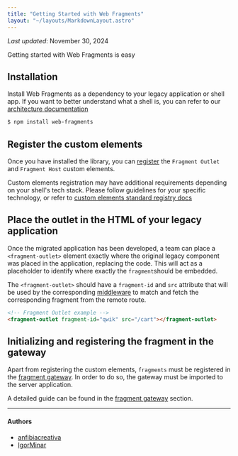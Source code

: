 ```yaml
---
title: "Getting Started with Web Fragments"
layout: "~/layouts/MarkdownLayout.astro"
---
```


_Last updated_: November 30, 2024

Getting started with Web Fragments is easy

## Installation

Install Web Fragments as a dependency to your legacy application or shell app. If you want to better understand what a shell is, you can refer to our [architecture documentation](../architecture/architecture)

```bash
$ npm install web-fragments
```

## Register the custom elements

Once you have installed the library, you can [register](./elements/#register-the-custom-elements) the `Fragment Outlet` and `Fragment Host` custom elements.

Custom elements registration may have additional requirements depending on your shell's tech stack. Please follow guidelines for your specific technology, or refer to [custom elements standard registry docs](https://developer.mozilla.org/en-US/docs/Web/API/CustomElementRegistry)

## Place the outlet in the HTML of your legacy application

Once the migrated application has been developed, a team can place a `<fragment-outlet>` element exactly where the original legacy component was placed in the application, replacing the code. This will act as a placeholder to identify where exactly the `fragment`should be embedded.

The `<fragment-outlet>` should have a `fragment-id` and `src` attribute that will be used by the corresponding [middleware](./middleware) to match and fetch the corresponding fragment from the remote route.

```html
<!-- Fragment Outlet example -->
<fragment-outlet fragment-id="qwik" src="/cart"></fragment-outlet>
```

## Initializing and registering the fragment in the gateway

Apart from registering the custom elements, `fragments` must be registered in the [fragment gateway](./gateway). In order to do so, the gateway must be imported to the server application.

A detailed guide can be found in the [fragment gateway](./gateway) section.

---

#### Authors

<ul class="authors">
    <li class="author"><a href="https://github.com/anfibiacreativa">anfibiacreativa</a></li>
    <li class="author"><a href="https://github.com/igorminar">IgorMinar</a></li>
</ul>
